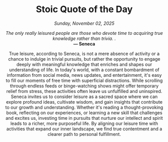 <h1 align="center">Stoic Quote of the Day</h1>
<p align="center"><em><!--START_SECTION:current-date-->
Sunday, November 02, 2025
<!--END_SECTION:current-date--></em></p>
<p align="center">
    <em><!--START_SECTION:quote-text-->
The only really leisured people are those who devote time to acquiring true knowledge rather than trivia. .
<!--END_SECTION:quote-text--></em><br>
    <strong>— <!--START_SECTION:quote-author-->
Seneca
<!--END_SECTION:quote-author--></strong>
</p>

<p align="center" style="max-width:600px;margin:0 auto;">
<!--START_SECTION:quote-interpretation-->
True leisure, according to Seneca, is not a mere absence of activity or a chance to indulge in trivial pursuits, but rather the opportunity to engage deeply with meaningful knowledge that enriches and shapes our understanding of life. In today's world, with a constant bombardment of information from social media, news updates, and entertainment, it's easy to fill our moments of free time with superficial distractions. While scrolling through endless feeds or binge-watching shows might offer temporary relief from stress, these activities often leave us unfulfilled and uninspired. Seneca invites us to consider leisure as a sacred space where we can explore profound ideas, cultivate wisdom, and gain insights that contribute to our growth and understanding. Whether it's reading a thought-provoking book, reflecting on our experiences, or learning a new skill that challenges and excites us, investing time in pursuits that nurture our intellect and spirit leads to a richer, more purposeful life. By aligning our leisure time with activities that expand our inner landscape, we find true contentment and a clearer path to personal fulfillment.
<!--END_SECTION:quote-interpretation-->
</p>
